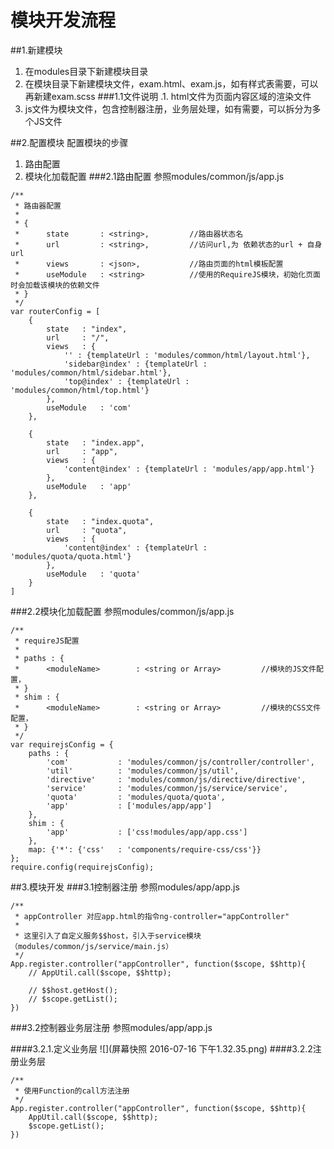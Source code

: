# 模块开发流程
##1.新建模块
1. 在modules目录下新建模块目录
2. 在模块目录下新建模块文件，exam.html、exam.js，如有样式表需要，可以再新建exam.scss
###1.1文件说明
.1. html文件为页面内容区域的渲染文件
2. js文件为模块文件，包含控制器注册，业务层处理，如有需要，可以拆分为多个JS文件

##2.配置模块
配置模块的步骤
1. 路由配置
2. 模块化加载配置
###2.1路由配置
参照modules/common/js/app.js
```
/**
 * 路由器配置
 * 
 * {
 * 		state		: <string>,			//路由器状态名
 * 		url			: <string>,			//访问url,为 依赖状态的url + 自身url
 * 		views		: <json>,			//路由页面的html模板配置
 * 		useModule	: <string>			//使用的RequireJS模块，初始化页面时会加载该模块的依赖文件
 * }
 */
var routerConfig = [
	{
		state	: "index",
		url		: "/",
		views	: {
			'' : {templateUrl : 'modules/common/html/layout.html'},
			'sidebar@index' : {templateUrl : 'modules/common/html/sidebar.html'},
			'top@index' : {templateUrl : 'modules/common/html/top.html'}
		},
		useModule	: 'com'
	},

	{
		state	: "index.app",
		url		: "app",
		views	: {
			'content@index' : {templateUrl : 'modules/app/app.html'}
		},
		useModule	: 'app'
	},

	{
		state	: "index.quota",
		url		: "quota",
		views	: {
			'content@index' : {templateUrl : 'modules/quota/quota.html'}
		},
		useModule	: 'quota'
	}
]
```
###2.2模块化加载配置
参照modules/common/js/app.js
```
/**
 * requireJS配置
 * 
 * paths : {
 * 		<moduleName>		: <string or Array>			//模块的JS文件配置，
 * }	
 * shim : {
 * 		<moduleName>		: <string or Array>			//模块的CSS文件配置，
 * }
 */
var requirejsConfig = {
	paths : {
		'com'			: 'modules/common/js/controller/controller',
		'util'			: 'modules/common/js/util',
		'directive'		: 'modules/common/js/directive/directive',
		'service'		: 'modules/common/js/service/service',
		'quota'			: 'modules/quota/quota',
		'app' 			: ['modules/app/app']
	},
	shim : {
		'app'			: ['css!modules/app/app.css']
	},
	map: {'*': {'css'	: 'components/require-css/css'}}
};
require.config(requirejsConfig);
```
##3.模块开发
###3.1控制器注册
参照modules/app/app.js
```
/**
 * appController 对应app.html的指令ng-controller="appController"
 * 
 * 这里引入了自定义服务$$host，引入于service模块（modules/common/js/service/main.js）
 */
App.register.controller("appController", function($scope, $$http){
    // AppUtil.call($scope, $$http);

	// $$host.getHost();
    // $scope.getList();
})
```

###3.2控制器业务层注册
参照modules/app/app.js

####3.2.1.定义业务层
![](屏幕快照 2016-07-16 下午1.32.35.png)
####3.2.2注册业务层
```
/**
 * 使用Function的call方法注册
 */
App.register.controller("appController", function($scope, $$http){
    AppUtil.call($scope, $$http);
    $scope.getList();
})
```